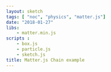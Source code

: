 ```yaml
---
layout: sketch
tags: [ "noc", "physics", "matter.js"]
date: "2018-01-27"
libs: 
    - matter.min.js
scripts : 
    - box.js
    - particle.js
    - sketch.js
title: Matter.js Chain example
---
```

